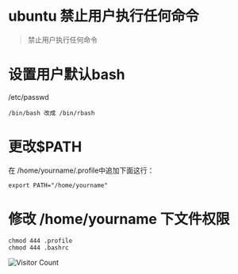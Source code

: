# ubuntu 禁止用户执行任何命令
> 禁止用户执行任何命令

# 设置用户默认bash

/etc/passwd

```
/bin/bash 改成 /bin/rbash
```

# 更改$PATH

在 /home/yourname/.profile中追加下面这行：

```
export PATH="/home/yourname"
```

# 修改 /home/yourname 下文件权限

```
chmod 444 .profile
chmod 444 .bashrc
```

![Visitor Count](https://profile-counter.glitch.me/brotherbigbao/count.svg)